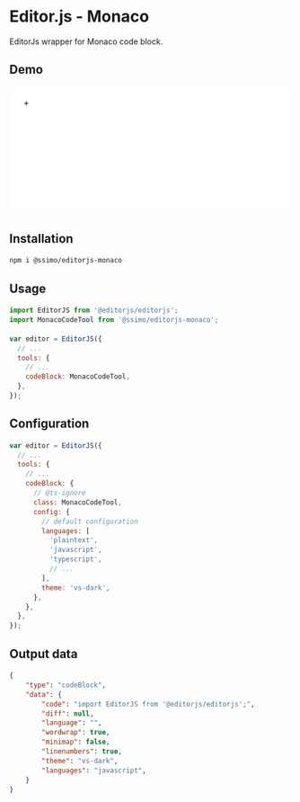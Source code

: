 # Editor.js - Monaco

EditorJs wrapper for Monaco code block.

## Demo
![Code Block demo](output.gif)

## Installation
```bash
npm i @ssimo/editorjs-monaco
```

## Usage
```javascript
import EditorJS from '@editorjs/editorjs';
import MonacoCodeTool from '@ssimo/editorjs-monaco';

var editor = EditorJS({
  // ...
  tools: {
    // ...
    codeBlock: MonacoCodeTool,
  },
});
```

## Configuration
```javascript
var editor = EditorJS({
  // ...
  tools: {
    // ...
    codeBlock: {
      // @ts-ignore
      class: MonacoCodeTool,
      config: {
        // default configuration
        languages: [
          'plaintext',
          'javascript',
          'typescript',
          // ...
        ],
        theme: 'vs-dark',
      },
    },
  },
});
```

## Output data
```json
{
    "type": "codeBlock",
    "data": {
        "code": "import EditorJS from '@editorjs/editorjs';",
        "diff": null,
        "language": "",
        "wordwrap": true,
        "minimap": false,
        "linenumbers": true,
        "theme": "vs-dark",
        "languages": "javascript",
    }
}
```

